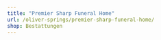 ```yaml
---
title: "Premier Sharp Funeral Home"
url: /oliver-springs/premier-sharp-funeral-home/
shop: Bestattungen
---
```

